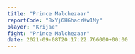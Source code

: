 ```yaml
---
title: "Prince Malchezaar"
reportCode: "8xYj6HGhaczKw1My"
player: "Krijae"
fight: "Prince Malchezaar"
date: 2021-09-08T20:17:22.766000+00:00
---
```

